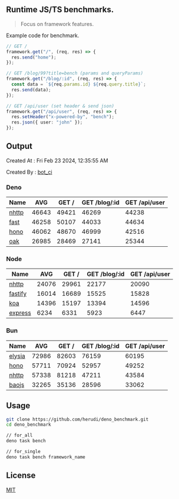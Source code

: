 ## Runtime JS/TS benchmarks.

> Focus on framework features.

Example code for benchmark.
```ts
// GET /
framework.get("/", (req, res) => {
  res.send("home");
});

// GET /blog/99?title=bench (params and queryParams)
framework.get("/blog/:id", (req, res) => {
  const data = `${req.params.id} ${req.query.title}`;
  res.send(data);
});

// GET /api/user (set header & send json)
framework.get("/api/user", (req, res) => {
  res.setHeader("x-powered-by", "bench");
  res.json({ user: "john" });
});
```

## Output
Created At : Fri Feb 23 2024, 12:35:55 AM

Created By : [bot_ci](https://github.com/herudi/deno_benchmarks/commits?author=github-actions%5Bbot%5D)


### Deno
|Name|AVG|GET /|GET /blog/:id|GET /api/user|
|----|----|----|----|----|
|[nhttp](https://github.com/nhttp/nhttp)|46643|49421|46269|44238|
|[fast](https://github.com/danteissaias/fast)|46258|50107|44033|44634|
|[hono](https://github.com/honojs/hono)|46062|48670|46999|42516|
|[oak](https://github.com/oakserver/oak)|26985|28469|27141|25344|
  


### Node
|Name|AVG|GET /|GET /blog/:id|GET /api/user|
|----|----|----|----|----|
|[nhttp](https://github.com/nhttp/nhttp)|24076|29961|22177|20090|
|[fastify](https://github.com/fastify/fastify)|16014|16689|15525|15828|
|[koa](https://github.com/koajs/koa)|14396|15197|13394|14596|
|[express](https://github.com/expressjs/express)|6234|6331|5923|6447|
  


### Bun
|Name|AVG|GET /|GET /blog/:id|GET /api/user|
|----|----|----|----|----|
|[elysia](https://github.com/elysiajs/elysia)|72986|82603|76159|60195|
|[hono](https://github.com/honojs/hono)|57711|70924|52957|49252|
|[nhttp](https://github.com/nhttp/nhttp)|57338|81218|47211|43584|
|[baojs](https://github.com/mattreid1/baojs)|32265|35136|28596|33062|
  



## Usage

```bash
git clone https://github.com/herudi/deno_benchmark.git
cd deno_benchmark

// for_all
deno task bench

// for_single
deno task bench framework_name
```

## License

[MIT](LICENSE)

